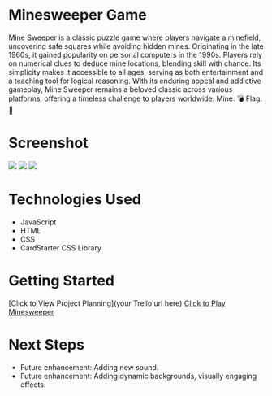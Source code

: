 # Minesweeper Game

Mine Sweeper is a classic puzzle game where players navigate a minefield, uncovering safe squares while avoiding hidden mines. Originating in the late 1960s, it gained popularity on personal computers in the 1990s. Players rely on numerical clues to deduce mine locations, blending skill with chance. Its simplicity makes it accessible to all ages, serving as both entertainment and a teaching tool for logical reasoning. With its enduring appeal and addictive gameplay, Mine Sweeper remains a beloved classic across various platforms, offering a timeless challenge to players worldwide.
Mine: 💣
Flag: 🚩


# Screenshot

<img src="/Users/yassinhajjej/code/minesweeper/images/Screenshot 2024-03-20 at 3.52.55 PM.png">
<img src="/Users/yassinhajjej/code/minesweeper/images/Screenshot 2024-03-20 at 3.53.46 PM.png">
<img src="url to your image on imgur">

# Technologies Used

- JavaScript
- HTML
- CSS
- CardStarter CSS Library

# Getting Started

[Click to View Project Planning](your Trello url here)
[Click to Play Minesweeper](https://yassinhajjej.github.io/Minesweeper/)

# Next Steps

- Future enhancement: Adding new sound. 
- Future enhancement: Adding dynamic backgrounds, visually engaging effects.
